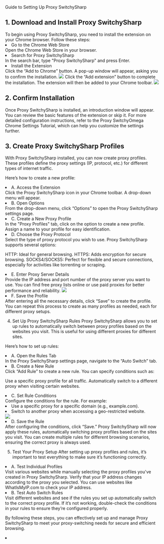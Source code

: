 Guide to Setting Up Proxy SwitchySharp


<h2>1. Download and Install Proxy SwitchySharp</h2>
To begin using Proxy SwitchySharp, you need to install the extension on your Chrome browser. Follow these steps:

<li>Go to the Chrome Web Store</li>
Open the Chrome Web Store in your browser.

<li>Search for Proxy SwitchySharp</li>
In the search bar, type "Proxy SwitchySharp" and press Enter.

<li>Install the Extension</li>
Click the “Add to Chrome” button. A pop-up window will appear, asking you to confirm the installation.
<img src="https://momoproxy.com/_next/image?url=https%3A%2F%2Fmomoproxy.com%2Fimage%2F20250102_1735810676665.png&w=2048&q=75"></img>
Click the “Add extension” button to complete the installation. The extension will then be added to your Chrome toolbar.
<img src="https://momoproxy.com/_next/image?url=https%3A%2F%2Fmomoproxy.com%2Fimage%2F20250102_1735810695665.png&w=2048&q=75"></img>

<h2>2. Confirm Installation</h2>
Once Proxy SwitchySharp is installed, an introduction window will appear. You can review the basic features of the extension or skip it. For more detailed configuration instructions, refer to the Proxy SwitchyOmega Chrome Settings Tutorial, which can help you customize the settings further.

<h2>3. Create Proxy SwitchySharp Profiles</h2>
With Proxy SwitchySharp installed, you can now create proxy profiles. These profiles define the proxy settings (IP, protocol, etc.) for different types of internet traffic.

Here’s how to create a new profile:

<li>A. Access the Extension</li>
Click the Proxy SwitchySharp icon in your Chrome toolbar. A drop-down menu will appear.

<li>B. Open Options</li>
From the drop-down menu, click “Options” to open the Proxy SwitchySharp settings page.

<li>C. Create a New Proxy Profile</li>
In the "Proxy Profiles" tab, click on the option to create a new profile. Assign a name to your profile for easy identification.

<li>D. Choose the Proxy Protocol</li>
Select the type of proxy protocol you wish to use. Proxy SwitchySharp supports several options:

HTTP: Ideal for general browsing.
HTTPS: Adds encryption for secure browsing.
SOCKS4/SOCKS5: Perfect for flexible and secure connections, especially for activities like torrenting or scraping.
<li>E. Enter Proxy Server Details</li>
Provide the IP address and port number of the proxy server you want to use. You can find free proxy lists online or use paid proxies for better performance and reliability.
<img src="https://momoproxy.com/_next/image?url=https%3A%2F%2Fmomoproxy.com%2Fimage%2F20250102_1735810768136.png&w=2048&q=75"></img>
<li>F. Save the Profile</li>
After entering all the necessary details, click “Save” to create the profile. You can repeat this process to create as many profiles as needed, each for different proxy setups.

4. Set Up Proxy SwitchySharp Rules
Proxy SwitchySharp allows you to set up rules to automatically switch between proxy profiles based on the websites you visit. This is useful for using different proxies for different sites.

Here’s how to set up rules:

<li>A. Open the Rules Tab</li>
In the Proxy SwitchySharp settings page, navigate to the “Auto Switch” tab.

<li>B. Create a New Rule</li>
Click “Add Rule” to create a new rule. You can specify conditions such as:

Use a specific proxy profile for all traffic.
Automatically switch to a different proxy when visiting certain websites.

<li>C. Set Rule Conditions</li>
Configure the conditions for the rule. For example:

<li>Use a specific proxy for a specific domain (e.g., example.com).</li>
<li>Switch to another proxy when accessing a geo-restricted website.</li>
<img src="https://momoproxy.com/_next/image?url=https%3A%2F%2Fmomoproxy.com%2Fimage%2F20250102_1735810940316.png&w=2048&q=75"></img>
<li>D. Save the Rule</li>
After configuring the conditions, click “Save.” Proxy SwitchySharp will now apply these rules, automatically switching proxy profiles based on the sites you visit. You can create multiple rules for different browsing scenarios, ensuring the correct proxy is always used.

5. Test Your Proxy Setup
After setting up proxy profiles and rules, it’s important to test everything to make sure it’s functioning correctly.

<li>A. Test Individual Profiles</li>
Visit various websites while manually selecting the proxy profiles you've created in Proxy SwitchySharp. Verify that your IP address changes according to the proxy you selected. You can use websites like WhatIsMyIP.com to check your IP address.

<li>B. Test Auto Switch Rules</li>
Visit different websites and see if the rules you set up automatically switch to the correct proxy profile. If it’s not working, double-check the conditions in your rules to ensure they’re configured properly.

By following these steps, you can effectively set up and manage Proxy SwitchySharp to meet your proxy-switching needs for secure and efficient browsing.

<li><a href="https://momoproxy.com")Get 50MB Free Trial of Residential Proxies</a></li>
